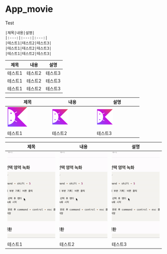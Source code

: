 # App_movie

Test

```null
|제목|내용|설명|
|:---:|:---:|:---:|
|테스트1|테스트2|테스트3|
|테스트1|테스트2|테스트3|
|테스트1|테스트2|테스트3|
```



|  제목   |  내용   |  설명   |
| :-----: | :-----: | :-----: |
| 테스트1 | 테스트2 | 테스트3 |
| 테스트1 | 테스트2 | 테스트3 |
| 테스트1 | 테스트2 | 테스트3 |



| 제목                                                         | 내용                                                         | 설명                                                         |
| ------------------------------------------------------------ | ------------------------------------------------------------ | ------------------------------------------------------------ |
| <img src="./README.assets/kotlin-hero.png" alt="collection" align="center" width="50%" /> | <img src="./README.assets/kotlin-hero.png" alt="collection" align="center" width="40%" /> | <img src="./README.assets/kotlin-hero.png" alt="collection" align="center" width="40%" /> |
|                                                              |                                                              |                                                              |
| 테스트1                                                      | 테스트2                                                      | 테스트3                                                      |

| 제목                                                         | 내용                                                         | 설명                                                         |
| ------------------------------------------------------------ | ------------------------------------------------------------ | ------------------------------------------------------------ |
| <img src="./README.assets/test2.gif" alt="collection" align="center" width="100%" /> | <img src="./README.assets/test2.gif" alt="collection" align="center" width="100%" /> | <img src="./README.assets/test2.gif" alt="collection" align="center" width="100%" /> |
|                                                              |                                                              |                                                              |
| 테스트1                                                      | 테스트2                                                      | 테스트3                                                      |

